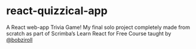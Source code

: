 # react-quizzical-app
A React web-app Trivia Game! My final solo project completely made from scratch as part of Scrimba’s Learn React for Free Course taught by [@bobziroll](https://scrimba.com/learn/learnreact)
